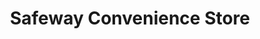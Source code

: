 ---
title: "Safeway Convenience Store"
url: /maple-valley/safeway-convenience-store/
shop: Lebensmittel
---